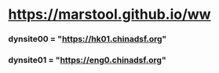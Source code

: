# https://marstool.github.io/ww

### dynsite00 = "https://hk01.chinadsf.org"
### dynsite01 = "https://eng0.chinadsf.org"
